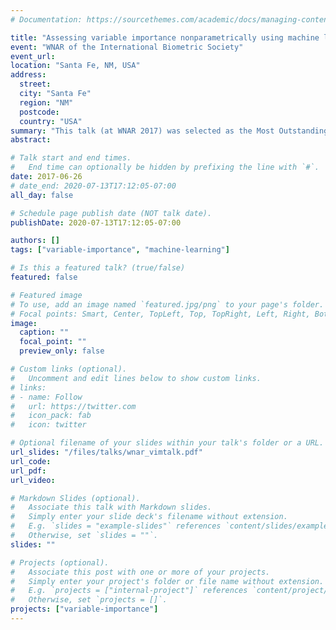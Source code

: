 ```yaml
---
# Documentation: https://sourcethemes.com/academic/docs/managing-content/

title: "Assessing variable importance nonparametrically using machine learning techniques"
event: "WNAR of the International Biometric Society"
event_url:
location: "Santa Fe, NM, USA"
address:
  street:
  city: "Santa Fe"
  region: "NM"
  postcode:
  country: "USA"
summary: "This talk (at WNAR 2017) was selected as the Most Outstanding Oral Paper"
abstract:

# Talk start and end times.
#   End time can optionally be hidden by prefixing the line with `#`.
date: 2017-06-26
# date_end: 2020-07-13T17:12:05-07:00
all_day: false

# Schedule page publish date (NOT talk date).
publishDate: 2020-07-13T17:12:05-07:00

authors: []
tags: ["variable-importance", "machine-learning"]

# Is this a featured talk? (true/false)
featured: false

# Featured image
# To use, add an image named `featured.jpg/png` to your page's folder.
# Focal points: Smart, Center, TopLeft, Top, TopRight, Left, Right, BottomLeft, Bottom, BottomRight.
image:
  caption: ""
  focal_point: ""
  preview_only: false

# Custom links (optional).
#   Uncomment and edit lines below to show custom links.
# links:
# - name: Follow
#   url: https://twitter.com
#   icon_pack: fab
#   icon: twitter

# Optional filename of your slides within your talk's folder or a URL.
url_slides: "/files/talks/wnar_vimtalk.pdf"
url_code:
url_pdf:
url_video:

# Markdown Slides (optional).
#   Associate this talk with Markdown slides.
#   Simply enter your slide deck's filename without extension.
#   E.g. `slides = "example-slides"` references `content/slides/example-slides.md`.
#   Otherwise, set `slides = ""`.
slides: ""

# Projects (optional).
#   Associate this post with one or more of your projects.
#   Simply enter your project's folder or file name without extension.
#   E.g. `projects = ["internal-project"]` references `content/project/deep-learning/index.md`.
#   Otherwise, set `projects = []`.
projects: ["variable-importance"]
---
```

